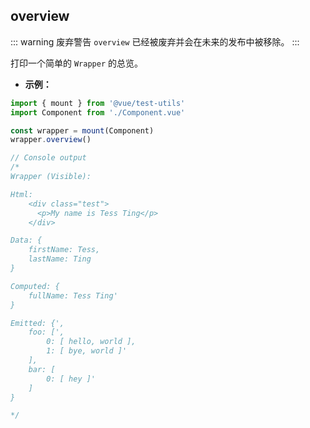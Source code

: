 ## overview

::: warning 废弃警告
`overview` 已经被废弃并会在未来的发布中被移除。
:::

打印一个简单的 `Wrapper` 的总览。

- **示例：**

```js
import { mount } from '@vue/test-utils'
import Component from './Component.vue'

const wrapper = mount(Component)
wrapper.overview()

// Console output
/*
Wrapper (Visible):

Html:
    <div class="test">
      <p>My name is Tess Ting</p>
    </div>

Data: {
    firstName: Tess,
    lastName: Ting
}

Computed: {
    fullName: Tess Ting'
}

Emitted: {',
    foo: [',
        0: [ hello, world ],
        1: [ bye, world ]'
    ],
    bar: [
        0: [ hey ]'
    ]
}

*/
```
